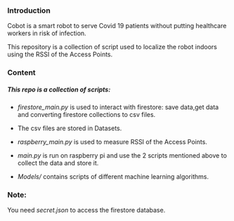 ### Introduction

Cobot is a smart robot to serve Covid 19 patients without putting healthcare workers in risk of infection.

This repository is a collection of script used to localize the robot indoors using the RSSI of the Access Points.

### Content

##### This repo is a collection of scripts:

- *firestore_main.py* is used to interact with firestore: save data,get data and converting firestore collections to csv files.
- The csv files are stored in Datasets.

- *raspberry_main.py* is used to measure RSSI of the Access Points.
- *main.py* is run on raspberry pi and use the 2 scripts mentioned above to collect the data and store it.
- *Models/* contains scripts of different machine learning algorithms.

### Note:
You need *secret.json* to access the firestore database.